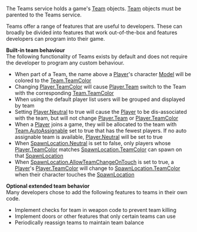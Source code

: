 The Teams service holds a game's [Team](https://developer.roblox.com/en-us/api-reference/class/Team) objects. [Team](https://developer.roblox.com/en-us/api-reference/class/Team) objects must be parented to the Teams service.

Teams offer a range of features that are useful to developers. These can broadly be divided into features that work out-of-the-box and features developers can program into their game.

**Built-in team behaviour**  
The following functionality of Teams exists by default and does not require the developer to program any custom behaviour.

*   When part of a Team, the name above a [Player](https://developer.roblox.com/en-us/api-reference/class/Player)'s character [Model](https://developer.roblox.com/en-us/api-reference/class/Model) will be colored to the [Team.TeamColor](https://developer.roblox.com/en-us/api-reference/property/Team/TeamColor)
*   Changing [Player.TeamColor](https://developer.roblox.com/en-us/api-reference/property/Player/TeamColor) will cause [Player.Team](https://developer.roblox.com/en-us/api-reference/property/Player/Team) switch to the Team with the corresponding [Team.TeamColor](https://developer.roblox.com/en-us/api-reference/property/Team/TeamColor)
*   When using the default player list users will be grouped and displayed by team
*   Setting [Player.Neutral](https://developer.roblox.com/en-us/api-reference/property/Player/Neutral) to true will cause the [Player](https://developer.roblox.com/en-us/api-reference/class/Player) to be dis-associated with the team, but will not change [Player.Team](https://developer.roblox.com/en-us/api-reference/property/Player/Team) or [Player.TeamColor](https://developer.roblox.com/en-us/api-reference/property/Player/TeamColor)
*   When a [Player](https://developer.roblox.com/en-us/api-reference/class/Player) joins a game, they will be allocated to the team with [Team.AutoAssignable](https://developer.roblox.com/en-us/api-reference/property/Team/AutoAssignable) set to true that has the fewest players. If no auto assignable team is available, [Player.Neutral](https://developer.roblox.com/en-us/api-reference/property/Player/Neutral) will be set to true
*   When [SpawnLocation.Neutral](https://developer.roblox.com/en-us/api-reference/property/SpawnLocation/Neutral) is set to false, only players whose [Player.TeamColor](https://developer.roblox.com/en-us/api-reference/property/Player/TeamColor) matches [SpawnLocation.TeamColor](https://developer.roblox.com/en-us/api-reference/property/SpawnLocation/TeamColor) can spawn on that [SpawnLocation](https://developer.roblox.com/en-us/api-reference/class/SpawnLocation)
*   When [SpawnLocation.AllowTeamChangeOnTouch](https://developer.roblox.com/en-us/api-reference/property/SpawnLocation/AllowTeamChangeOnTouch) is set to true, a [Player](https://developer.roblox.com/en-us/api-reference/class/Player)'s [Player.TeamColor](https://developer.roblox.com/en-us/api-reference/property/Player/TeamColor) will change to [SpawnLocation.TeamColor](https://developer.roblox.com/en-us/api-reference/property/SpawnLocation/TeamColor) when their character touches the [SpawnLocation](https://developer.roblox.com/en-us/api-reference/class/SpawnLocation)

**Optional extended team behavior**  
Many developers chose to add the following features to teams in their own code.

*   Implement checks for team in weapon code to prevent team killing
*   Implement doors or other features that only certain teams can use
*   Periodically reassign teams to maintain team balance
